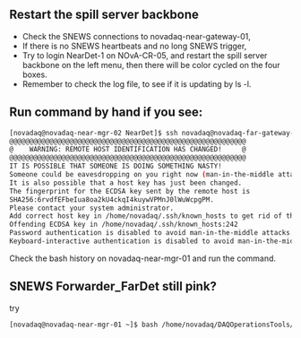## Restart the spill server backbone
- Check the SNEWS connections to novadaq-near-gateway-01,
- If there is no SNEWS heartbeats and no long SNEWS trigger,
- Try to login NearDet-1 on NOvA-CR-05, and restart the spill server backbone on the left menu, then there will be color cycled on the four boxes.
- Remember to check the log file, to see if it is updating by ls -l.

## Run command by hand if you see:
```bash
[novadaq@novadaq-near-mgr-02 NearDet]$ ssh novadaq@novadaq-far-gateway-01
@@@@@@@@@@@@@@@@@@@@@@@@@@@@@@@@@@@@@@@@@@@@@@@@@@@@@@@@@@@
@    WARNING: REMOTE HOST IDENTIFICATION HAS CHANGED!     @
@@@@@@@@@@@@@@@@@@@@@@@@@@@@@@@@@@@@@@@@@@@@@@@@@@@@@@@@@@@
IT IS POSSIBLE THAT SOMEONE IS DOING SOMETHING NASTY!
Someone could be eavesdropping on you right now (man-in-the-middle attack)!
It is also possible that a host key has just been changed.
The fingerprint for the ECDSA key sent by the remote host is
SHA256:6rvdfEFbeIua8oa2kU4ckqI4kuywVPMnJ0lWuWcpgPM.
Please contact your system administrator.
Add correct host key in /home/novadaq/.ssh/known_hosts to get rid of this message.
Offending ECDSA key in /home/novadaq/.ssh/known_hosts:242
Password authentication is disabled to avoid man-in-the-middle attacks.
Keyboard-interactive authentication is disabled to avoid man-in-the-middle attacks.

```
Check the bash history on novadaq-near-mgr-01 and run the command.

## SNEWS Forwarder_FarDet still pink?
try
```bash
[novadaq@novadaq-near-mgr-01 ~]$ bash /home/novadaq/DAQOperationsTools/bin/startSNEWSMessageBackBone.sh -z 1
```
